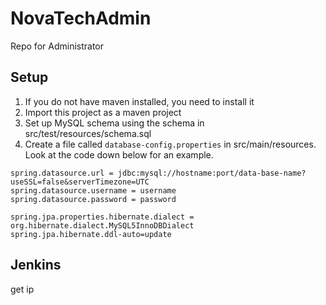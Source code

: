 # NovaTechAdmin
Repo for Administrator

## Setup
1. If you do not have maven installed, you need to install it
2. Import this project as a maven project
3. Set up MySQL schema using the schema in src/test/resources/schema.sql
4. Create a file called `database-config.properties` in src/main/resources. Look at the code down below for an example. <br/>
```
spring.datasource.url = jdbc:mysql://hostname:port/data-base-name?useSSL=false&serverTimezone=UTC
spring.datasource.username = username
spring.datasource.password = password

spring.jpa.properties.hibernate.dialect = org.hibernate.dialect.MySQL5InnoDBDialect
spring.jpa.hibernate.ddl-auto=update
```
## Jenkins
get ip
